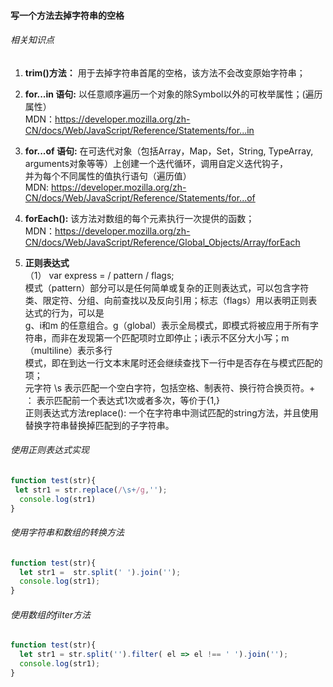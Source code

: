 #### 写一个方法去掉字符串的空格  
###### 相关知识点  

1. <b>trim()方法：</b> 用于去掉字符串首尾的空格，该方法不会改变原始字符串；  

2. <b>for...in 语句:</b> 以任意顺序遍历一个对象的除Symbol以外的可枚举属性；(遍历属性）  
MDN：https://developer.mozilla.org/zh-CN/docs/Web/JavaScript/Reference/Statements/for...in  

3. <b>for...of 语句:</b> 在可迭代对象（包括Array，Map，Set，String, TypeArray, arguments对象等等）上创建一个迭代循环，调用自定义迭代钩子，  
并为每个不同属性的值执行语句（遍历值）  
MDN: https://developer.mozilla.org/zh-CN/docs/Web/JavaScript/Reference/Statements/for...of  
  
4. <b>forEach():</b> 该方法对数组的每个元素执行一次提供的函数；  
MDN：https://developer.mozilla.org/zh-CN/docs/Web/JavaScript/Reference/Global_Objects/Array/forEach  
  
5. <b>正则表达式</b>  
（1） var express = / pattern / flags;  
模式（pattern）部分可以是任何简单或复杂的正则表达式，可以包含字符类、限定符、分组、向前查找以及反向引用；标志（flags）用以表明正则表达式的行为，可以是  
g、i和m 的任意组合。g（global）表示全局模式，即模式将被应用于所有字符串，而非在发现第一个匹配项时立即停止；i表示不区分大小写；m（multiline）表示多行  
模式，即在到达一行文本末尾时还会继续查找下一行中是否存在与模式匹配的项；  
元字符 \s 表示匹配一个空白字符，包括空格、制表符、换行符合换页符。+ ： 表示匹配前一个表达式1次或者多次，等价于{1,}  
正则表达式方法replace(): 一个在字符串中测试匹配的string方法，并且使用替换字符串替换掉匹配到的子字符串。
###### 使用正则表达式实现  
```javascript
function test(str){
 let str1 = str.replace(/\s+/g,'');
  console.log(str1)
}
```  
###### 使用字符串和数组的转换方法  
```javascript
function test(str){
  let str1 =  str.split(' ').join('');
  console.log(str1);
}
```
###### 使用数组的filter方法  
```javascript
function test(str){
  let str1 = str.split('').filter( el => el !== ' ').join('');
  console.log(str1);
}
```
